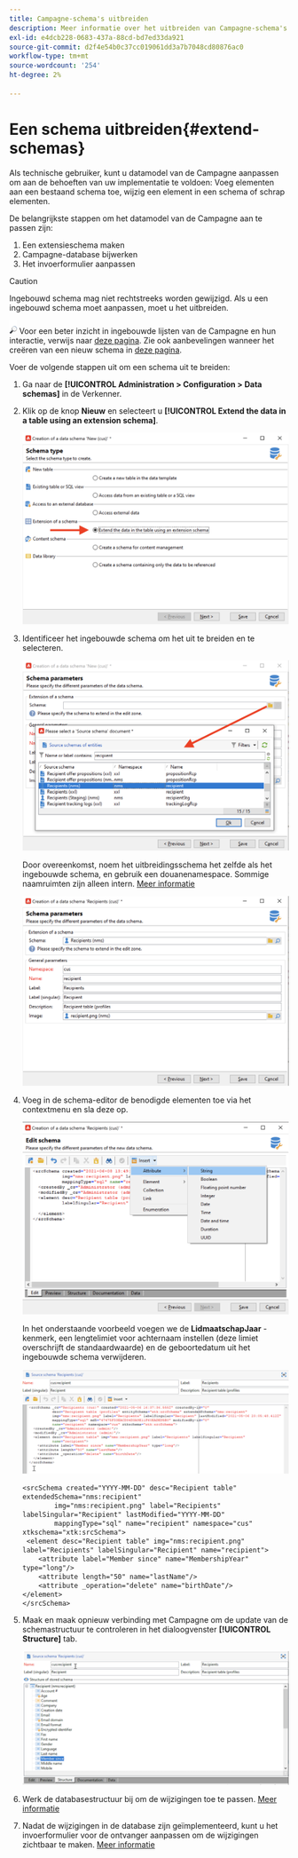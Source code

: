 ```yaml
---
title: Campagne-schema's uitbreiden
description: Meer informatie over het uitbreiden van Campagne-schema's
exl-id: e4dcb228-0683-437a-88cd-bd7ed33da921
source-git-commit: d2f4e54b0c37cc019061dd3a7b7048cd80876ac0
workflow-type: tm+mt
source-wordcount: '254'
ht-degree: 2%

---
```


# Een schema uitbreiden{#extend-schemas}

Als technische gebruiker, kunt u datamodel van de Campagne aanpassen om aan de behoeften van uw implementatie te voldoen: Voeg elementen aan een bestaand schema toe, wijzig een element in een schema of schrap elementen.

De belangrijkste stappen om het datamodel van de Campagne aan te passen zijn:

1. Een extensieschema maken
1. Campagne-database bijwerken
1. Het invoerformulier aanpassen

>[!CAUTION]
>Ingebouwd schema mag niet rechtstreeks worden gewijzigd. Als u een ingebouwd schema moet aanpassen, moet u het uitbreiden.

![](../assets/do-not-localize/glass.png) Voor een beter inzicht in ingebouwde lijsten van de Campagne en hun interactie, verwijs naar [deze pagina](datamodel.md). Zie ook aanbevelingen wanneer het creëren van een nieuw schema in [deze pagina](create-schema.md).

Voer de volgende stappen uit om een schema uit te breiden:

1. Ga naar de **[!UICONTROL Administration > Configuration > Data schemas]** in de Verkenner.
1. Klik op de knop **Nieuw** en selecteert u **[!UICONTROL Extend the data in a table using an extension schema]**.

   ![](assets/extend-schema-option.png)

1. Identificeer het ingebouwde schema om het uit te breiden en te selecteren.

   ![](assets/extend-schema-select.png)

   Door overeenkomst, noem het uitbreidingsschema het zelfde als het ingebouwde schema, en gebruik een douanenamespace.  Sommige naamruimten zijn alleen intern. [Meer informatie](schemas.md#reserved-namespaces)

   ![](assets/extend-schema-validate.png)

1. Voeg in de schema-editor de benodigde elementen toe via het contextmenu en sla deze op.

   ![](assets/extend-schema-edit.png)

   In het onderstaande voorbeeld voegen we de **LidmaatschapJaar** -kenmerk, een lengtelimiet voor achternaam instellen (deze limiet overschrijft de standaardwaarde) en de geboortedatum uit het ingebouwde schema verwijderen.

   ![](assets/extend-schema-sample.png)

   ```
   <srcSchema created="YYYY-MM-DD" desc="Recipient table" extendedSchema="nms:recipient"
           img="nms:recipient.png" label="Recipients" labelSingular="Recipient" lastModified="YYYY-MM-DD"
           mappingType="sql" name="recipient" namespace="cus" xtkschema="xtk:srcSchema">
    <element desc="Recipient table" img="nms:recipient.png" label="Recipients" labelSingular="Recipient" name="recipient">
       <attribute label="Member since" name="MembershipYear" type="long"/>
       <attribute length="50" name="lastName"/>
       <attribute _operation="delete" name="birthDate"/>
   </element>
   </srcSchema>
   ```

1. Maak en maak opnieuw verbinding met Campagne om de update van de schemastructuur te controleren in het dialoogvenster **[!UICONTROL Structure]** tab.

   ![](assets/extend-schema-structure.png)

1. Werk de databasestructuur bij om de wijzigingen toe te passen. [Meer informatie](update-database-structure.md)

1. Nadat de wijzigingen in de database zijn geïmplementeerd, kunt u het invoerformulier voor de ontvanger aanpassen om de wijzigingen zichtbaar te maken. [Meer informatie](forms.md)

